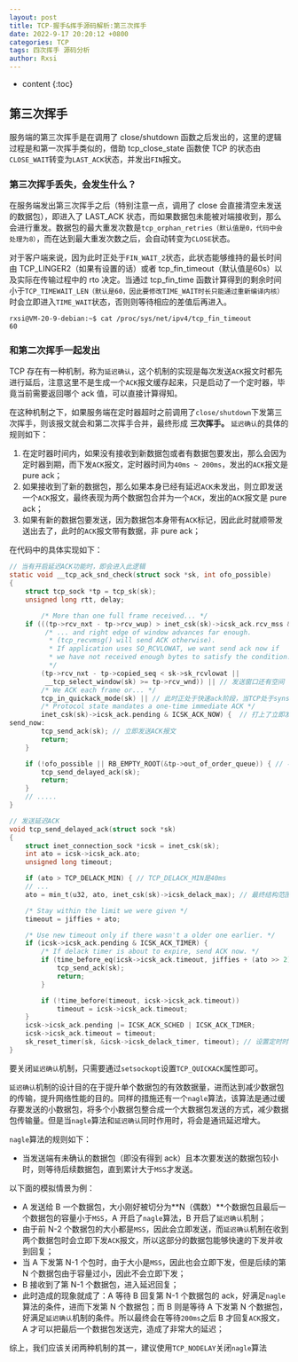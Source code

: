 ```yaml
---
layout: post
title: TCP-握手&挥手源码解析:第三次挥手
date: 2022-9-17 20:20:12 +0800
categories: TCP
tags: 四次挥手 源码分析
author: Rxsi
---
```


* content
{:toc}

## 第三次挥手
服务端的第三次挥手是在调用了 close/shutdown 函数之后发出的，这里的逻辑过程是和第一次挥手类似的，借助 tcp_close_state 函数使 TCP 的状态由`CLOSE_WAIT`转变为`LAST_ACK`状态，并发出`FIN`报文。
<!--more-->
### 第三次挥手丢失，会发生什么？
在服务端发出第三次挥手之后（特别注意一点，调用了 close 会直接清空未发送的数据包），即进入了 LAST_ACK 状态，而如果数据包未能被对端接收到，那么会进行重发。数据包的最大重发次数是`tcp_orphan_retries（默认值是0，代码中会处理为8）`，而在达到最大重发次数之后，会自动转变为`CLOSE`状态。

对于客户端来说，因为此时正处于`FIN_WAIT_2`状态，此状态能够维持的最长时间由 TCP_LINGER2（如果有设置的话）或者 tcp_fin_timeout（默认值是60s）以及实际在传输过程中的 rto 决定。当通过 tcp_fin_time 函数计算得到的剩余时间小于`TCP_TIMEWAIT_LEN（默认是60，因此要修改TIME_WAIT时长只能通过重新编译内核）`时会立即进入`TIME_WAIT`状态，否则则等待相应的差值后再进入。

```shell
rxsi@VM-20-9-debian:~$ cat /proc/sys/net/ipv4/tcp_fin_timeout 
60
```
### 和第二次挥手一起发出
TCP 存在有一种机制，称为`延迟确认`，这个机制的实现是每次发送`ACK`报文时都先进行延后，注意这里不是生成一个`ACK`报文缓存起来，只是启动了一个定时器，毕竟当前需要返回哪个 ack 值，可以直接计算得知。

在这种机制之下，如果服务端在定时器超时之前调用了`close/shutdown`下发第三次挥手，则该报文就会和第二次挥手合并，最终形成 **三次挥手。**
`延迟确认`的具体的规则如下：

1. 在定时器时间内，如果没有接收到新数据包或者有数据包要发出，那么会因为定时器到期，而下发`ACK`报文，定时器时间为`40ms ~ 200ms`，发出的`ACK`报文是 pure ack；
2. 如果接收到了新的数据包，那么如果本身已经有延迟`ACK`未发出，则立即发送一个`ACK`报文，最终表现为两个数据包合并为一个`ACK`，发出的`ACK`报文是 pure ack；
3. 如果有新的数据包要发送，因为数据包本身带有`ACK`标记，因此此时就顺带发送出去了，此时的`ACK`报文带有数据，非 pure ack；

在代码中的具体实现如下：
```c
// 当有开启延迟ACK功能时，即会进入此逻辑
static void __tcp_ack_snd_check(struct sock *sk, int ofo_possible)
{
    struct tcp_sock *tp = tcp_sk(sk);
    unsigned long rtt, delay;

        /* More than one full frame received... */
    if (((tp->rcv_nxt - tp->rcv_wup) > inet_csk(sk)->icsk_ack.rcv_mss && // 当前接收到的数据包已经超过了一个MSS大小，证明至少已经接收了两个报文
         /* ... and right edge of window advances far enough.
          * (tcp_recvmsg() will send ACK otherwise).
          * If application uses SO_RCVLOWAT, we want send ack now if
          * we have not received enough bytes to satisfy the condition.
          */
        (tp->rcv_nxt - tp->copied_seq < sk->sk_rcvlowat ||
         __tcp_select_window(sk) >= tp->rcv_wnd)) || // 发送窗口还有空间
        /* We ACK each frame or... */
        tcp_in_quickack_mode(sk) || // 此时正处于快速ack阶段，当TCP处于synsent、发送dupack、接收到窗口之外的数据段、收到ECN标志段就会进入快速ack阶段，最多只能连续发送8个ack后就要退出这个模式
        /* Protocol state mandates a one-time immediate ACK */
        inet_csk(sk)->icsk_ack.pending & ICSK_ACK_NOW) {  // 打上了立即发送的标志，这个是当out_of_order_queue满时打上的，乱序队列满了说明存在丢包问题，当前的网络可能拥塞，因此需要立即返回ACK，以通知对端降低发送速率
send_now:
        tcp_send_ack(sk); // 立即发送ACK报文
        return;
    }

    if (!ofo_possible || RB_EMPTY_ROOT(&tp->out_of_order_queue)) { // 不存在乱序问题，或者乱序队列还没有满，那么发送延迟ACK即可
        tcp_send_delayed_ack(sk);
        return;
    }
    // .....
}

// 发送延迟ACK
void tcp_send_delayed_ack(struct sock *sk)
{
    struct inet_connection_sock *icsk = inet_csk(sk);
    int ato = icsk->icsk_ack.ato; 
    unsigned long timeout;

    if (ato > TCP_DELACK_MIN) { // TCP_DELACK_MIN是40ms
    // ...
    ato = min_t(u32, ato, inet_csk(sk)->icsk_delack_max); // 最终结构范围就是40ms~200ms，TCP_DELACK_MAX是200ms

    /* Stay within the limit we were given */
    timeout = jiffies + ato;

    /* Use new timeout only if there wasn't a older one earlier. */
    if (icsk->icsk_ack.pending & ICSK_ACK_TIMER) {
        /* If delack timer is about to expire, send ACK now. */
        if (time_before_eq(icsk->icsk_ack.timeout, jiffies + (ato >> 2))) { // 定时器快要过期了，就不必要设置了，直接发送ACK
            tcp_send_ack(sk);
            return;
        }

        if (!time_before(timeout, icsk->icsk_ack.timeout))
            timeout = icsk->icsk_ack.timeout;
    }
    icsk->icsk_ack.pending |= ICSK_ACK_SCHED | ICSK_ACK_TIMER;
    icsk->icsk_ack.timeout = timeout;
    sk_reset_timer(sk, &icsk->icsk_delack_timer, timeout); // 设置定时时间
}
```
要关闭`延迟确认`机制，只需要通过`setsockopt`设置`TCP_QUICKACK`属性即可。

`延迟确认`机制的设计目的在于提升单个数据包的有效数据量，进而达到减少数据包的传输，提升网络性能的目的。同样的措施还有一个`nagle`算法，该算法是通过缓存要发送的小数据包，将多个小数据包整合成一个大数据包发送的方式，减少数据包传输量。但是当`nagle`算法和`延迟确认`同时作用时，将会是通讯延迟增大。

`nagle`算法的规则如下：

- 当发送端有未确认的数据包（即没有得到 ack）且本次要发送的数据包较小时，则等待后续数据包，直到累计大于`MSS`才发送。

以下面的模拟情景为例：

- A 发送给 B 一个数据包，大小刚好被切分为**N（偶数）**个数据包且最后一个数据包的容量小于`MSS`，A 开启了`nagle`算法，B 开启了`延迟确认`机制；
- 由于前 N-2 个数据包的大小都是`MSS`，因此会立即发送，而`延迟确认`机制在收到两个数据包时会立即下发`ACK`报文，所以这部分的数据包能够快速的下发并收到回复；
- 当 A 下发第 N-1 个包时，由于大小是`MSS`，因此也会立即下发，但是后续的第 N 个数据包由于容量过小，因此不会立即下发；
- B 接收到了第 N-1 个数据包，进入延迟回复；
- 此时造成的现象就成了：A 等待 B 回复第 N-1 个数据包的 ack，好满足`nagle`算法的条件，进而下发第 N 个数据包；而 B 则是等待 A 下发第 N 个数据包，好满足`延迟确认`机制的条件。所以最终会在等待`200ms`之后 B 才回复`ACK`报文，A 才可以把最后一个数据包发送完，造成了非常大的延迟；

综上，我们应该关闭两种机制的其一，建议使用`TCP_NODELAY`关闭`nagle`算法